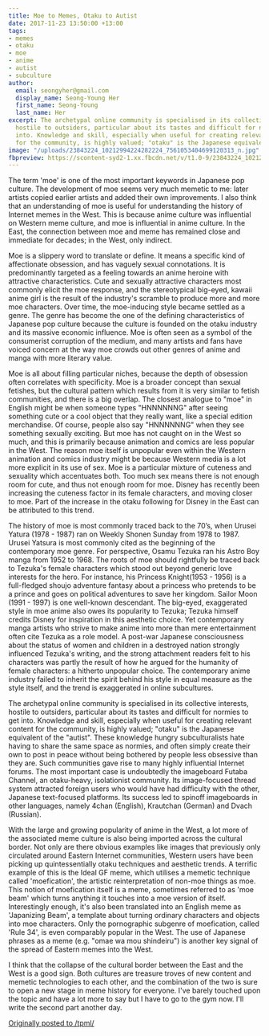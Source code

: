 ```yaml
---
title: Moe to Memes, Otaku to Autist
date: 2017-11-23 13:50:00 +13:00
tags:
- memes
- otaku
- moe
- anime
- autist
- subculture
author:
  email: seongyher@gmail.com
  display_name: Seong-Young Her
  first_name: Seong-Young
  last_name: Her
excerpt: The archetypal online community is specialised in its collective interests,
  hostile to outsiders, particular about its tastes and difficult for normies to get
  into. Knowledge and skill, especially when useful for creating relevant content
  for the community, is highly valued; "otaku" is the Japanese equivalent of the "autist".
image: "/uploads/23843224_10212994224282224_7561053404699120313_n.jpg"
fbpreview: https://scontent-syd2-1.xx.fbcdn.net/v/t1.0-9/23843224_10212994224282224_7561053404699120313_n.jpg?_nc_cat=111&_nc_ht=scontent-syd2-1.xx&oh=ed7df783df4077641968c6f57d19d9d0&oe=5CD54C54
---
```


The term 'moe' is one of the most important keywords in Japanese pop culture. The development of moe seems very much memetic to me: later artists copied earlier artists and added their own improvements. I also think that an understanding of moe is useful for understanding the history of Internet memes in the West. This is because anime culture was influential on Western meme culture, and moe is influential in anime culture. In the East, the connection between moe and meme has remained close and immediate for decades; in the West, only indirect.

Moe is a slippery word to translate or define. It means a specific kind of affectionate obsession, and has vaguely sexual connotations. It is predominantly targeted as a feeling towards an anime heroine with attractive characteristics. Cute and sexually attractive characters most commonly elicit the moe response, and the stereotypical big-eyed, kawaii anime girl is the result of the industry's scramble to produce more and more moe characters. Over time, the moe-inducing style became settled as a genre. The genre has become the one of the defining characteristics of Japanese pop culture because the culture is founded on the otaku industry and its massive economic influence. Moe is often seen as a symbol of the consumerist corruption of the medium, and many artists and fans have voiced concern at the way moe crowds out other genres of anime and manga with more literary value.

Moe is all about filling particular niches, because the depth of obsession often correlates with specificity. Moe is a broader concept than sexual fetishes, but the cultural pattern which results from it is very similar to fetish communities, and there is a big overlap. The closest analogue to "moe" in English might be when someone types "HNNNNNNG" after seeing something cute or a cool object that they really want, like a special edition merchandise. Of course, people also say "HNNNNNNG" when they see something sexually exciting. But moe has not caught on in the West so much, and this is primarily because animation and comics are less popular in the West. The reason moe itself is unpopular even within the Western animation and comics industry might be because Western media is a lot more explicit in its use of sex. Moe is a particular mixture of cuteness and sexuality which accentuates both. Too much sex means there is not enough room for cute, and thus not enough room for moe. Disney has recently been increasing the cuteness factor in its female characters, and moving closer to moe. Part of the increase in the otaku following for Disney in the East can be attributed to this trend.

The history of moe is most commonly traced back to the 70’s, when Urusei Yatura (1978 - 1987) ran on Weekly Shonen Sunday from 1978 to 1987. Urusei Yatsura is most commonly cited as the beginning of the contemporary moe genre. For perspective, Osamu Tezuka ran his Astro Boy manga from 1952 to 1968. The roots of moe should rightfully be traced back to Tezuka's female characters which stood out beyond generic love interests for the hero. For instance, his Princess Knight(1953 - 1956) is a full-fledged shoujo adventure fantasy about a princess who pretends to be a prince and goes on political adventures to save her kingdom. Sailor Moon (1991 - 1997) is one well-known descendant. The big-eyed, exaggerated style in moe anime also owes its popularity to Tezuka; Tezuka himself credits Disney for inspiration in this aesthetic choice. Yet contemporary manga artists who strive to make anime into more than mere entertainment often cite Tezuka as a role model. A post-war Japanese consciousness about the status of women and children in a destroyed nation strongly influenced Tezuka's writing, and the strong attachment readers felt to his characters was partly the result of how he argued for the humanity of female characters: a hitherto unpopular choice. The contemporary anime industry failed to inherit the spirit behind his style in equal measure as the style itself, and the trend is exaggerated in online subcultures.

The archetypal online community is specialised in its collective interests, hostile to outsiders, particular about its tastes and difficult for normies to get into. Knowledge and skill, especially when useful for creating relevant content for the community, is highly valued; "otaku" is the Japanese equivalent of the "autist". These knowledge hungry subculturalists hate having to share the same space as normies, and often simply create their own to post in peace without being bothered by people less obsessive than they are. Such communities gave rise to many highly influential Internet forums. The most important case is undoubtedly the imageboard Futaba Channel, an otaku-heavy, isolationist community. Its image-focused thread system attracted foreign users who would have had difficulty with the other, Japanese text-focused platforms. Its success led to spinoff imageboards in other languages, namely 4chan (English), Krautchan (German) and Dvach (Russian).

With the large and growing popularity of anime in the West, a lot more of the associated meme culture is also being imported across the cultural border. Not only are there obvious examples like images that previously only circulated around Eastern Internet communities, Western users have been picking up quintessentially otaku techniques and aesthetic trends. A terrific example of this is the Ideal GF meme, which utilises a memetic technique called 'moefication', the artistic reinterpretation of non-moe things as moe. This notion of moefication itself is a meme, sometimes referred to as 'moe beam' which turns anything it touches into a moe version of itself. Interestingly enough, it's also been translated into an English meme as 'Japanizing Beam', a template about turning ordinary characters and objects into moe characters. Only the pornographic subgenre of moefication, called 'Rule 34', is even comparably popular in the West. The use of Japanese phrases as a meme (e.g. "omae wa mou shindeiru") is another key signal of the spread of Eastern memes into the West.

I think that the collapse of the cultural border between the East and the West is a good sign. Both cultures are treasure troves of new content and memetic technologies to each other, and the combination of the two is sure to open a new stage in meme history for everyone. I've barely touched upon the topic and have a lot more to say but I have to go to the gym now. I'll write the second part another day.

[Originally posted to /tpml/](https://www.facebook.com/groups/tpmlib/permalink/391893261242123/)